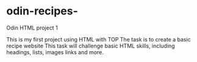 # odin-recipes-
Odin HTML project 1

This is my first project using HTML with TOP 
The task is to create a basic recipe website 
This task will challenge basic HTML skills, including headings, lists, images
links and more.


